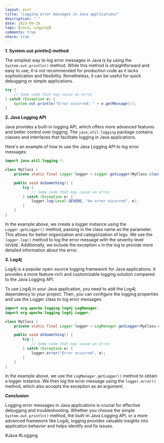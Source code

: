 ```yaml
---
layout: post
title: "Logging error messages in Java applications"
description: " "
date: 2023-09-20
tags: [Java, Logging]
comments: true
share: true
---
```


**1. System.out.println() method**

The simplest way to log error messages in Java is by using the `System.out.println()` method. While this method is straightforward and easy to use, it is not recommended for production code as it lacks sophistication and flexibility. Nonetheless, it can be useful for quick debugging or simple applications.

```java
try {
    // Some code that may cause an error
} catch (Exception e) {
    System.out.println("Error occurred: " + e.getMessage());
}
```

**2. Java Logging API**

Java provides a built-in logging API, which offers more advanced features and better control over logging. The `java.util.logging` package contains classes and interfaces that facilitate logging in Java applications.

Here's an example of how to use the Java Logging API to log error messages:

```java
import java.util.logging.*;

class MyClass {
    private static final Logger logger = Logger.getLogger(MyClass.class.getName());

    public void doSomething() {
        try {
            // Some code that may cause an error
        } catch (Exception e) {
            logger.log(Level.SEVERE, "An error occurred", e);
        }
    }
}
```

In the example above, we create a logger instance using the `Logger.getLogger()` method, passing in the class name as the parameter. This allows for better organization and categorization of logs. We use the `logger.log()` method to log the error message with the severity level `SEVERE`. Additionally, we include the exception `e` in the log to provide more detailed information about the error.

**3. Log4j**

Log4j is a popular open-source logging framework for Java applications. It provides a more feature-rich and customizable logging solution compared to the Java Logging API.

To use Log4j in your Java application, you need to add the Log4j dependency to your project. Then, you can configure the logging properties and use the Logger class to log error messages.

```java
import org.apache.logging.log4j.LogManager;
import org.apache.logging.log4j.Logger;

class MyClass {
    private static final Logger logger = LogManager.getLogger(MyClass.class);

    public void doSomething() {
        try {
            // Some code that may cause an error
        } catch (Exception e) {
            logger.error("Error occurred", e);
        }
    }
}
```

In the example above, we use the `LogManager.getLogger()` method to obtain a logger instance. We then log the error message using the `logger.error()` method, which also accepts the exception as an argument.

**Conclusion**

Logging error messages in Java applications is crucial for effective debugging and troubleshooting. Whether you choose the simple `System.out.println()` method, the built-in Java Logging API, or a more advanced framework like Log4j, logging provides valuable insights into application behavior and helps identify and fix issues.

#Java #Logging